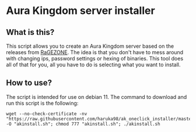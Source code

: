 # Aura Kingdom server installer

## What is this?
This script allows you to create an Aura Kingdom server based on the releases from [RaGEZONE](http://forum.ragezone.com/f935/). The idea is that you don't have to mess around with changing ips, password settings or hexing of binaries. This tool does all of that for you, all you have to do is selecting what you want to install.

## How to use?
The script is intended for use on debian 11. The command to download and run this script is the following:
```shell
wget --no-check-certificate -nv "https://raw.githubusercontent.com/haruka98/ak_oneclick_installer/master/akinstall.sh" -O "akinstall.sh"; chmod 777 "akinstall.sh"; ./akinstall.sh
```
